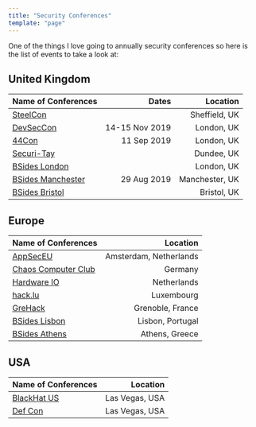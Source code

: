 ```yaml
---
title: "Security Conferences"
template: "page"
---
```


One of the things I love going to annually security conferences so here is the list of events to take a look at:

## United Kingdom

| Name of Conferences                                 |          Dates |       Location |
| :-------------------------------------------------- | -------------: | -------------: |
| [SteelCon](https://www.steelcon.info/)              |                |  Sheffield, UK |
| [DevSecCon](https://www.devseccon.com/)             | 14-15 Nov 2019 |     London, UK |
| [44Con](https://44con.com/)                         |    11 Sep 2019 |     London, UK |
| [Securi-Tay](https://securi-tay.co.uk/)             |                |     Dundee, UK |
| [BSides London](https://www.securitybsides.org.uk/) |                |     London, UK |
| [BSides Manchester](https://www.bsidesmcr.org.uk/)  |    29 Aug 2019 | Manchester, UK |
| [BSides Bristol](https://www.bsidesbristol.org.uk/) |                |    Bristol, UK |

## Europe

| Name of Conferences                        |               Location |
| :----------------------------------------- | ---------------------: |
| [AppSecEU](https://ams.globalappsec.org/)  | Amsterdam, Netherlands |
| [Chaos Computer Club](https://www.ccc.de/) |                Germany |
| [Hardware IO](https://hardwear.io/)        |            Netherlands |
| [hack.lu](https://2019.hack.lu/)           |             Luxembourg |
| [GreHack](https://grehack.fr/)             |       Grenoble, France |
| [BSides Lisbon](https://bsideslisbon.org/) |       Lisbon, Portugal |
| [BSides Athens](https://www.bsidesath.gr/) |         Athens, Greece |

## USA

| Name of Conferences                      |       Location |
| :--------------------------------------- | -------------: |
| [BlackHat US](https://www.blackhat.com/) | Las Vegas, USA |
| [Def Con](https://www.defcon.org/)       | Las Vegas, USA |
